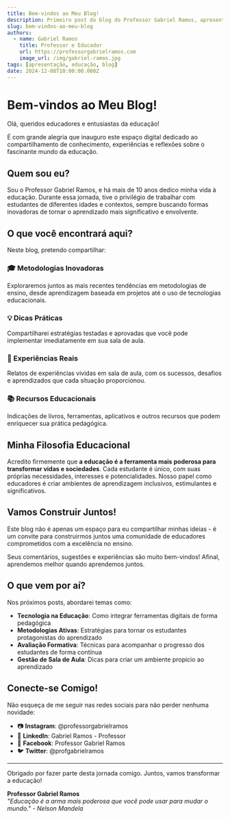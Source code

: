```yaml
---
title: Bem-vindos ao Meu Blog!
description: Primeiro post do blog do Professor Gabriel Ramos, apresentando os objetivos e temas que serão abordados.
slug: bem-vindos-ao-meu-blog
authors: 
  - name: Gabriel Ramos
    title: Professor e Educador
    url: https://professorgabrielramos.com
    image_url: /img/gabriel-ramos.jpg
tags: [apresentação, educação, blog]
date: 2024-12-08T10:00:00.000Z
---
```


# Bem-vindos ao Meu Blog!

Olá, queridos educadores e entusiastas da educação! 

É com grande alegria que inauguro este espaço digital dedicado ao compartilhamento de conhecimento, experiências e reflexões sobre o fascinante mundo da educação.

## Quem sou eu?

Sou o Professor Gabriel Ramos, e há mais de 10 anos dedico minha vida à educação. Durante essa jornada, tive o privilégio de trabalhar com estudantes de diferentes idades e contextos, sempre buscando formas inovadoras de tornar o aprendizado mais significativo e envolvente.

## O que você encontrará aqui?

Neste blog, pretendo compartilhar:

### 🎓 Metodologias Inovadoras
Exploraremos juntos as mais recentes tendências em metodologias de ensino, desde aprendizagem baseada em projetos até o uso de tecnologias educacionais.

### 💡 Dicas Práticas
Compartilharei estratégias testadas e aprovadas que você pode implementar imediatamente em sua sala de aula.

### 🤝 Experiências Reais
Relatos de experiências vividas em sala de aula, com os sucessos, desafios e aprendizados que cada situação proporcionou.

### 📚 Recursos Educacionais
Indicações de livros, ferramentas, aplicativos e outros recursos que podem enriquecer sua prática pedagógica.

## Minha Filosofia Educacional

Acredito firmemente que **a educação é a ferramenta mais poderosa para transformar vidas e sociedades**. Cada estudante é único, com suas próprias necessidades, interesses e potencialidades. Nosso papel como educadores é criar ambientes de aprendizagem inclusivos, estimulantes e significativos.

## Vamos Construir Juntos!

Este blog não é apenas um espaço para eu compartilhar minhas ideias - é um convite para construirmos juntos uma comunidade de educadores comprometidos com a excelência no ensino. 

Seus comentários, sugestões e experiências são muito bem-vindos! Afinal, aprendemos melhor quando aprendemos juntos.

## O que vem por aí?

Nos próximos posts, abordarei temas como:

- **Tecnologia na Educação**: Como integrar ferramentas digitais de forma pedagógica
- **Metodologias Ativas**: Estratégias para tornar os estudantes protagonistas do aprendizado
- **Avaliação Formativa**: Técnicas para acompanhar o progresso dos estudantes de forma contínua
- **Gestão de Sala de Aula**: Dicas para criar um ambiente propício ao aprendizado

## Conecte-se Comigo!

Não esqueça de me seguir nas redes sociais para não perder nenhuma novidade:

- 📷 **Instagram**: @professorgabrielramos
- 💼 **LinkedIn**: Gabriel Ramos - Professor
- 👥 **Facebook**: Professor Gabriel Ramos
- 🐦 **Twitter**: @profgabrielramos

---

Obrigado por fazer parte desta jornada comigo. Juntos, vamos transformar a educação!

**Professor Gabriel Ramos**  
*"Educação é a arma mais poderosa que você pode usar para mudar o mundo." - Nelson Mandela*


